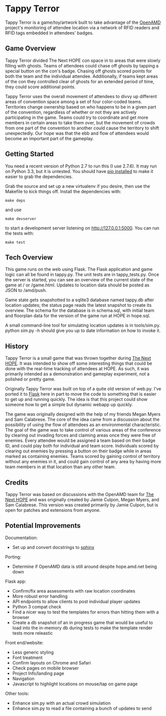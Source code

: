Tappy Terror
============

Tappy Terror is a game/toy/artwork built to take advantage of the [OpenAMD](http://www.openamd.org/) project's monitoring of attendee location via a network of RFID readers and RFID tags embedded in attendees' badges.

Game Overview
-------------

Tappy Terror divided The Next HOPE con space in to areas that were slowly filling with ghosts. Teams of attendees could chase off ghosts by tapping a special button on the con's badge. Chasing off ghosts scored points for both the team and the individual attendee. Additionally, if teams kept areas of the con they controlled clear of ghosts for an extended period of time, they could score additional points.

Tappy Terror uses the overall movement of attendees to divvy up different areas of convention space among a set of four color-coded teams. Territories change ownership based on who happens to be in a given part of the convention, regardless of whether or not they are actively participating in the game. Teams could try to coordinate and get more members in certain areas to take them over, but the movement of crowds from one part of the convention to another could cause the territory to shift unexpectedly. Our hope was that the ebb and flow of attendees would become an important part of the gameplay.

Getting Started
---------------

You need a recent version of Python 2.7 to run this (I use 2.7.6). It may run on Python 3.3, but it is untested. You should have [pip installed](http://www.pip-installer.org/en/latest/installing.html) to make it easier to grab the dependencies.

Grab the source and set up a new virtualenv if you desire, then use the Makefile to kick things off. Install the dependencies with:

```make deps```

and use

```make devserver```

to start a development server listening on http://127.0.0.1:5000. You can run the tests with:

```make test```


Tech Overview
-------------

This game runs on the web using Flask. The Flask application and game logic can all be found in tappy.py. The unit tests are in tappy_tests.py. Once the server is started, you can see an overview of the current state of the game at / or /game.html. Updates to location data should be posted as JSON to /amd/push.

Game state gets snapshotted to a sqlite3 database named tappy.db after location updates; the status page reads the latest snapshot to create its overview. The schema for the database is in schema.sql, with initial team and floorplan data for the version of the game run at HOPE in hope.sql.

A small command-line tool for simulating location updates is in tools/sim.py.
python sim.py -h should give you up to date information on how to invoke it.

History
-------

Tappy Terror is a small game that was thrown together during [The Next HOPE](http://thenexthope.org). It was intended to show off some interesting things that could be done with the real-time tracking of attendees at HOPE. As such, it was primarily intended as a demonstration and gameplay experiment, not a polished or pretty game.

Originally Tappy Terror was built on top of a quite old version of web.py. I've ported it to [Flask](http://flask.pocoo.org/) here in part to move the code to something that is easier to get up and running quickly. The idea is that this project could show someone how to get a simple but dynamic webapp up quickly.

The game was originally designed with the help of my friends Megan Myers and Sam Calabrese. The core of the idea came from a discussion about the possibility of using the flow of attendees as an environmental characteristic. The goal of the game was to take control of various areas of the conference by clearing out invading forces and claiming areas once they were free of enemies. Every attendee would be assigned a team based on their badge ID, and could play both for individual and team score. Individuals scored by clearing out enemies by pressing a button on their badge while in areas marked as containing enemies. Teams scored by gaining control of territory without any enemies in it, and could gain control of any area by having more team members in at that location than any other team.

Credits
-------

Tappy Terror  was based on discussions with the OpenAMD team for [The Next HOPE](http://thenexthope.org) and was originally created by Jamie Culpon, Megan Myers, and Sam Calabrese. This version was created primarily by Jamie Culpon, but is open for patches and extensions from anyone.

Potential Improvements
----------------------

Documentation:
- Set up and convert docstrings to [sphinx](Sphinx)

Porting:
- Determine if OpenAMD data is still around despite hope.amd.net being down

Flask app:
- Confirm/fix area assessments with raw location coordinates
- More robust error handling
- API endpoints to allow clients to post individual player updates
- Python 3 compat check
- Find a nicer way to test the templates for errors than hitting them
  with a browser
- Create a db snapshot of an in progress game that would be useful to
  load into the in-memory db during tests to make the template render
  tests more releastic

Front end/website:
- Less generic styling
- Font treatment
- Confirm layouts on Chrome and Safari
- Check pages on mobile browser
- Project Info/landing page
- Navigation
- Javascript to highlight locations on mouse/tap on game page

Other tools:
- Enhance sim.py with an actual crowd simulation
- Enhance sim.py to read a file containing a bunch of updates to send
